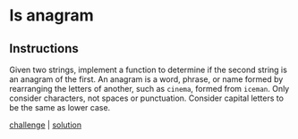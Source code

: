 # Is anagram

## Instructions

Given two strings, implement a function to determine if the second string is an anagram of the first. An anagram is a
word, phrase, or name formed by rearranging the letters of another, such as `cinema`, formed from `iceman`. Only
consider characters, not spaces or punctuation. Consider capital letters to be the same as lower case.

[challenge](solution_test.go) | [solution](solution.go)
